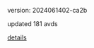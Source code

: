 version: 2024061402-ca2b

updated 181 avds

[details](https://github.com/0x74f917491bfa7ebfa379/ali_avd_db/blob/master/change_log/2024/06/14/02/ca2b.txt)